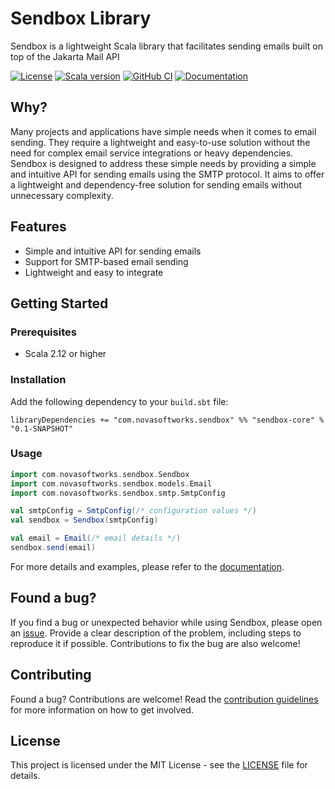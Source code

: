# Sendbox Library

Sendbox is a lightweight Scala library that facilitates sending emails built on top of the Jakarta Mail API

[![License](https://img.shields.io/badge/license-MIT-blue.svg)](LICENSE)
[![Scala version](https://img.shields.io/badge/scala-2.12.12-red.svg)](https://www.scala-lang.org/)
[![GitHub CI](https://github.com/NovaSoftworks/sendbox/actions/workflows/ci.yml/badge.svg)](https://github.com/NovaSoftworks/sendbox/actions/workflows/ci.yml)
[![Documentation](https://img.shields.io/badge/docs-latest-brightgreen.svg)][documentation]

## Why?

Many projects and applications have simple needs when it comes to email sending. They require a lightweight and easy-to-use solution without the need for complex email service integrations or heavy dependencies. Sendbox is designed to address these simple needs by providing a simple and intuitive API for sending emails using the SMTP protocol. It aims to offer a lightweight and dependency-free solution for sending emails without unnecessary complexity.

## Features

- Simple and intuitive API for sending emails
- Support for SMTP-based email sending
- Lightweight and easy to integrate

## Getting Started

### Prerequisites

- Scala 2.12 or higher

### Installation

Add the following dependency to your `build.sbt` file:

    libraryDependencies += "com.novasoftworks.sendbox" %% "sendbox-core" % "0.1-SNAPSHOT"

### Usage

```scala
import com.novasoftworks.sendbox.Sendbox
import com.novasoftworks.sendbox.models.Email
import com.novasoftworks.sendbox.smtp.SmtpConfig

val smtpConfig = SmtpConfig(/* configuration values */)
val sendbox = Sendbox(smtpConfig)

val email = Email(/* email details */)
sendbox.send(email)

```

For more details and examples, please refer to the [documentation].

## Found a bug?
If you find a bug or unexpected behavior while using Sendbox, please open an [issue][issues]. Provide a clear description of the problem, including steps to reproduce it if possible. Contributions to fix the bug are also welcome!


## Contributing
Found a bug? 
Contributions are welcome! Read the [contribution guidelines] for more information on how to get involved.

## License
This project is licensed under the MIT License - see the [LICENSE] file for details.

[documentation]: https://novasoftworks.github.io/sendbox/
[repository]: https://github.com/NovaSoftworks/sendbox
[issues]: https://github.com/NovaSoftworks/sendbox/issues
[contribution guidelines]: CONTRIBUTING.md
[LICENSE]: LICENSE
